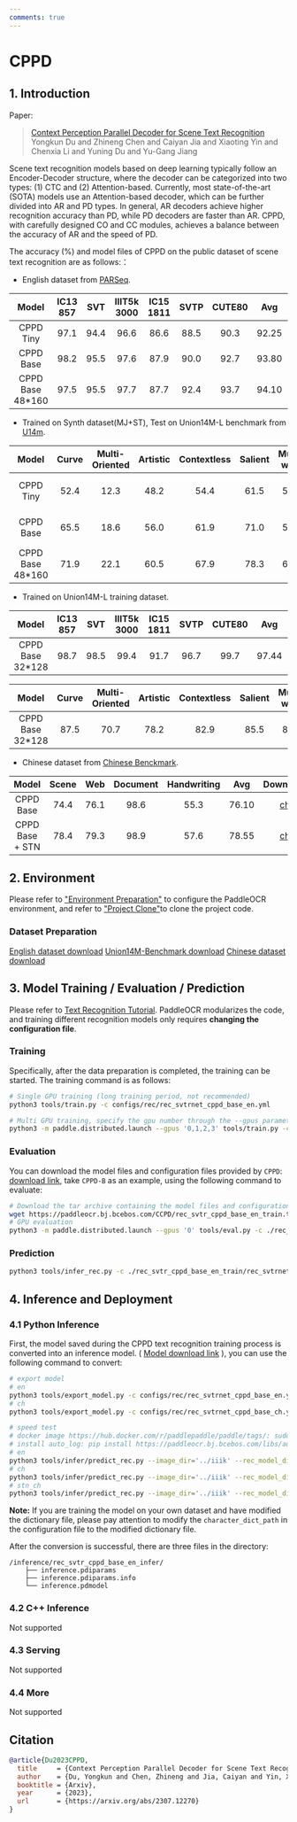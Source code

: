 ```yaml
---
comments: true
---
```


# CPPD

## 1. Introduction

Paper:
> [Context Perception Parallel Decoder for Scene Text Recognition](https://arxiv.org/abs/2307.12270)
> Yongkun Du and Zhineng Chen and Caiyan Jia and Xiaoting Yin and Chenxia Li and Yuning Du and Yu-Gang Jiang

Scene text recognition models based on deep learning typically follow an Encoder-Decoder structure, where the decoder can be categorized into two types: (1) CTC and (2) Attention-based. Currently, most state-of-the-art (SOTA) models use an Attention-based decoder, which can be further divided into AR and PD types. In general, AR decoders achieve higher recognition accuracy than PD, while PD decoders are faster than AR. CPPD, with carefully designed CO and CC modules, achieves a balance between the accuracy of AR and the speed of PD.

The accuracy (%) and model files of CPPD on the public dataset of scene text recognition are as follows:：

* English dataset from [PARSeq](https://github.com/baudm/parseq).

|    Model      |IC13<br/>857 |  SVT  |IIIT5k<br/>3000 |IC15<br/>1811| SVTP  |CUTE80 | Avg |      Download       |
|:----------:|:------:|:-----:|:---------:|:------:|:-----:|:-----:|:-----:|:-------:|
| CPPD Tiny  | 97.1  | 94.4 |   96.6   | 86.6  | 88.5 | 90.3 | 92.25 | [en](https://paddleocr.bj.bcebos.com/CCPD/rec_svtr_cppd_tiny_en_train.tar) |
| CPPD Base | 98.2  | 95.5 |   97.6   | 87.9  | 90.0 | 92.7 | 93.80 | [en](https://paddleocr.bj.bcebos.com/CCPD/rec_svtr_cppd_base_en_train.tar)|
| CPPD Base 48*160  | 97.5  | 95.5 |   97.7   | 87.7  | 92.4 | 93.7 | 94.10 | [en](https://paddleocr.bj.bcebos.com/CCPD/rec_svtr_cppd_base_48_160_en_train.tar) |

* Trained on Synth dataset(MJ+ST), Test on Union14M-L benchmark from [U14m](https://github.com/Mountchicken/Union14M/).

|    Model      |Curve |  Multi-<br/>Oriented  |Artistic |Contextless| Salient  | Multi-<br/>word | General | Avg |     Download       |
|:----------:|:------:|:-----:|:---------:|:------:|:-----:|:-----:|:-----:|:-------:|:-------:|
| CPPD Tiny  | 52.4  | 12.3 |   48.2   | 54.4  | 61.5 | 53.4 | 61.4 | 49.10 | Same as the table above. |
| CPPD Base | 65.5  | 18.6 |   56.0   | 61.9  | 71.0 | 57.5 | 65.8 | 56.63 | Same as the table above. |
| CPPD Base 48*160  | 71.9  | 22.1 |   60.5   | 67.9  | 78.3 | 63.9 | 67.1 | 61.69 | Same as the table above. |

* Trained on Union14M-L training dataset.

|    Model      |IC13<br/>857 |  SVT  |IIIT5k<br/>3000 |IC15<br/>1811| SVTP  |CUTE80 | Avg |      Download       |
|:----------:|:------:|:-----:|:---------:|:------:|:-----:|:-----:|:-----:|:-------:|
| CPPD Base 32*128  | 98.7  | 98.5 |   99.4   | 91.7  | 96.7 | 99.7 | 97.44 | [en](https://paddleocr.bj.bcebos.com/CCPD/rec_svtr_cppd_base_u14m_train.tar) |

|    Model      |Curve |  Multi-<br/>Oriented  |Artistic |Contextless| Salient  | Multi-<br/>word | General | Avg |     Download       |
|:----------:|:------:|:-----:|:---------:|:------:|:-----:|:-----:|:-----:|:-------:|:-------:|
| CPPD Base 32*128  | 87.5  | 70.7 |   78.2   | 82.9  | 85.5 | 85.4 | 84.3 | 82.08 | Same as the table above. |

* Chinese dataset from [Chinese Benckmark](https://github.com/FudanVI/benchmarking-chinese-text-recognition).

|    Model      | Scene | Web | Document | Handwriting | Avg |      Download       |
|:----------:|:------:|:-----:|:---------:|:------:|:-----:|:-----:|
| CPPD Base  | 74.4  | 76.1 |   98.6   | 55.3  | 76.10 | [ch](https://paddleocr.bj.bcebos.com/CCPD/rec_svtr_cppd_base_ch_train.tar)  |
| CPPD Base + STN | 78.4  | 79.3 |   98.9   | 57.6  | 78.55 | [ch](https://paddleocr.bj.bcebos.com/CCPD/rec_svtr_cppd_base_stn_ch_train.tar) |

## 2. Environment

Please refer to ["Environment Preparation"](../../ppocr/environment.en.md) to configure the PaddleOCR environment, and refer to ["Project Clone"](../../ppocr/blog/clone.en.md)to clone the project code.

### Dataset Preparation

[English dataset download](https://github.com/baudm/parseq)
[Union14M-Benchmark download](https://github.com/Mountchicken/Union14M)
[Chinese dataset download](https://github.com/fudanvi/benchmarking-chinese-text-recognition#download)

## 3. Model Training / Evaluation / Prediction

Please refer to [Text Recognition Tutorial](../../ppocr/model_train/recognition.en.md). PaddleOCR modularizes the code, and training different recognition models only requires **changing the configuration file**.

### Training

Specifically, after the data preparation is completed, the training can be started. The training command is as follows:

```bash linenums="1"
# Single GPU training (long training period, not recommended)
python3 tools/train.py -c configs/rec/rec_svtrnet_cppd_base_en.yml

# Multi GPU training, specify the gpu number through the --gpus parameter
python3 -m paddle.distributed.launch --gpus '0,1,2,3' tools/train.py -c configs/rec/rec_svtrnet_cppd_base_en.yml
```

### Evaluation

You can download the model files and configuration files provided by `CPPD`: [download link](https://paddleocr.bj.bcebos.com/CCPD/rec_svtr_cppd_base_en_train.tar), take `CPPD-B` as an example, using the following command to evaluate:

```bash linenums="1"
# Download the tar archive containing the model files and configuration files of CPPD-B and extract it
wget https://paddleocr.bj.bcebos.com/CCPD/rec_svtr_cppd_base_en_train.tar && tar xf rec_svtr_cppd_base_en_train.tar
# GPU evaluation
python3 -m paddle.distributed.launch --gpus '0' tools/eval.py -c ./rec_svtr_cppd_base_en_train/rec_svtrnet_cppd_base_en.yml -o Global.pretrained_model=./rec_svtr_cppd_base_en_train/best_model
```

### Prediction

```bash linenums="1"
python3 tools/infer_rec.py -c ./rec_svtr_cppd_base_en_train/rec_svtrnet_cppd_base_en.yml -o Global.infer_img='./doc/imgs_words_en/word_10.png' Global.pretrained_model=./rec_svtr_cppd_base_en_train/best_model
```

## 4. Inference and Deployment

### 4.1 Python Inference

First, the model saved during the CPPD text recognition training process is converted into an inference model. ( [Model download link](https://paddleocr.bj.bcebos.com/CCPD/rec_svtr_cppd_base_en_train.tar) ), you can use the following command to convert:

```bash linenums="1"
# export model
# en
python3 tools/export_model.py -c configs/rec/rec_svtrnet_cppd_base_en.yml -o Global.pretrained_model=./rec_svtr_cppd_base_en_train/best_model.pdparams Global.save_inference_dir=./rec_svtr_cppd_base_en_infer
# ch
python3 tools/export_model.py -c configs/rec/rec_svtrnet_cppd_base_ch.yml -o Global.pretrained_model=./rec_svtr_cppd_base_ch_train/best_model.pdparams Global.save_inference_dir=./rec_svtr_cppd_base_ch_infer

# speed test
# docker image https://hub.docker.com/r/paddlepaddle/paddle/tags/: sudo docker pull paddlepaddle/paddle:2.4.2-gpu-cuda11.2-cudnn8.2-trt8.0
# install auto_log: pip install https://paddleocr.bj.bcebos.com/libs/auto_log-1.2.0-py3-none-any.whl
# en
python3 tools/infer/predict_rec.py --image_dir='../iiik' --rec_model_dir='./rec_svtr_cppd_base_en_infer/' --rec_algorithm='CPPD' --rec_image_shape='3,32,100' --rec_char_dict_path='./ppocr/utils/ic15_dict.txt' --warmup=True --benchmark=True --rec_batch_num=1 --use_tensorrt=True
# ch
python3 tools/infer/predict_rec.py --image_dir='../iiik' --rec_model_dir='./rec_svtr_cppd_base_ch_infer/' --rec_algorithm='CPPDPadding' --rec_image_shape='3,32,256' --warmup=True --benchmark=True --rec_batch_num=1 --use_tensorrt=True
# stn_ch
python3 tools/infer/predict_rec.py --image_dir='../iiik' --rec_model_dir='./rec_svtr_cppd_base_stn_ch_infer/' --rec_algorithm='CPPD' --rec_image_shape='3,64,256' --warmup=True --benchmark=True --rec_batch_num=1 --use_tensorrt=True
```

**Note:** If you are training the model on your own dataset and have modified the dictionary file, please pay attention to modify the `character_dict_path` in the configuration file to the modified dictionary file.

After the conversion is successful, there are three files in the directory:

```text linenums="1"
/inference/rec_svtr_cppd_base_en_infer/
    ├── inference.pdiparams
    ├── inference.pdiparams.info
    └── inference.pdmodel
```

### 4.2 C++ Inference

Not supported

### 4.3 Serving

Not supported

### 4.4 More

Not supported

## Citation

```bibtex
@article{Du2023CPPD,
  title     = {Context Perception Parallel Decoder for Scene Text Recognition},
  author    = {Du, Yongkun and Chen, Zhineng and Jia, Caiyan and Yin, Xiaoting and Li, Chenxia and Du, Yuning and Jiang, Yu-Gang},
  booktitle = {Arxiv},
  year      = {2023},
  url       = {https://arxiv.org/abs/2307.12270}
}
```
